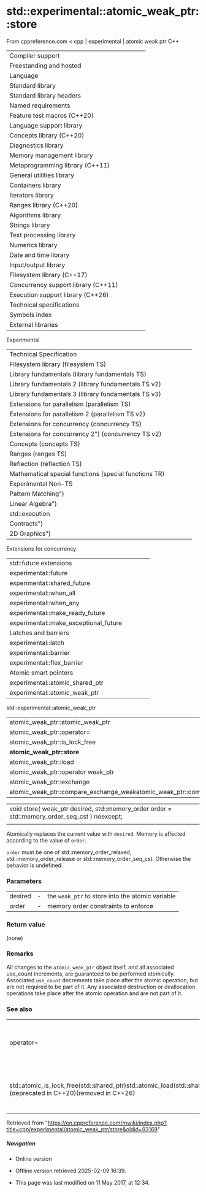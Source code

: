 # std::experimental::atomic_weak_ptr<T>::store

From cppreference.com
< cpp‎ | experimental‎ | atomic weak ptr
C++

|  |  |  |  |  |
| --- | --- | --- | --- | --- |
| Compiler support | | | | |
| Freestanding and hosted | | | | |
| Language | | | | |
| Standard library | | | | |
| Standard library headers | | | | |
| Named requirements | | | | |
| Feature test macros (C++20) | | | | |
| Language support library | | | | |
| Concepts library (C++20) | | | | |
| Diagnostics library | | | | |
| Memory management library | | | | |
| Metaprogramming library (C++11) | | | | |
| General utilities library | | | | |
| Containers library | | | | |
| Iterators library | | | | |
| Ranges library (C++20) | | | | |
| Algorithms library | | | | |
| Strings library | | | | |
| Text processing library | | | | |
| Numerics library | | | | |
| Date and time library | | | | |
| Input/output library | | | | |
| Filesystem library (C++17) | | | | |
| Concurrency support library (C++11) | | | | |
| Execution support library (C++26) | | | | |
| Technical specifications | | | | |
| Symbols index | | | | |
| External libraries | | | | |

Experimental

|  |  |  |  |  |
| --- | --- | --- | --- | --- |
| Technical Specification | | | | |
| Filesystem library (filesystem TS) | | | | |
| Library fundamentals (library fundamentals TS) | | | | |
| Library fundamentals 2 (library fundamentals TS v2) | | | | |
| Library fundamentals 3 (library fundamentals TS v3) | | | | |
| Extensions for parallelism (parallelism TS) | | | | |
| Extensions for parallelism 2 (parallelism TS v2) | | | | |
| Extensions for concurrency (concurrency TS) | | | | |
| Extensions for concurrency 2") (concurrency TS v2) | | | | |
| Concepts (concepts TS) | | | | |
| Ranges (ranges TS) | | | | |
| Reflection (reflection TS) | | | | |
| Mathematical special functions (special functions TR) | | | | |
| Experimental Non-TS | | | | |
| Pattern Matching") | | | | |
| Linear Algebra") | | | | |
| std::execution | | | | |
| Contracts") | | | | |
| 2D Graphics") | | | | |

Extensions for concurrency

|  |  |  |  |  |
| --- | --- | --- | --- | --- |
| std::future extensions | | | | |
| experimental::future | | | | |
| experimental::shared_future | | | | |
| experimental::when_all | | | | |
| experimental::when_any | | | | |
| experimental::make_ready_future | | | | |
| experimental::make_exceptional_future | | | | |
| Latches and barriers | | | | |
| experimental::latch | | | | |
| experimental::barrier | | | | |
| experimental::flex_barrier | | | | |
| Atomic smart pointers | | | | |
| experimental::atomic_shared_ptr | | | | |
| experimental::atomic_weak_ptr | | | | |

std::experimental::atomic_weak_ptr

|  |  |  |  |  |
| --- | --- | --- | --- | --- |
| atomic_weak_ptr::atomic_weak_ptr | | | | |
| atomic_weak_ptr::operator= | | | | |
| atomic_weak_ptr::is_lock_free | | | | |
| ****atomic_weak_ptr::store**** | | | | |
| atomic_weak_ptr::load | | | | |
| atomic_weak_ptr::operator weak_ptr<T> | | | | |
| atomic_weak_ptr::exchange | | | | |
| atomic_weak_ptr::compare_exchange_weakatomic_weak_ptr::compare_exchange_strong | | | | |

|  |  |  |
| --- | --- | --- |
| void store( weak_ptr<T> desired, std::memory_order order = std::memory_order_seq_cst ) noexcept; |  |  |
|  |  |  |

Atomically replaces the current value with `desired`. Memory is affected according to the value of `order`.

`order` must be one of std::memory_order_relaxed, std::memory_order_release or std::memory_order_seq_cst. Otherwise the behavior is undefined.

### Parameters

|  |  |  |
| --- | --- | --- |
| desired | - | the `weak_ptr` to store into the atomic variable |
| order | - | memory order constraints to enforce |

### Return value

(none)

### Remarks

All changes to the `atomic_weak_ptr` object itself, and all associated use_count increments, are guaranteed to be performed atomically. Associated `use_count` decrements take place after the atomic operation, but are not required to be part of it. Any associated destruction or deallocation operations take place after the atomic operation and are not part of it.

### See also

|  |  |
| --- | --- |
| operator= | stores a value into an `atomic_weak_ptr` object   (public member function) |
| std::atomic_is_lock_free(std::shared_ptr)std::atomic_load(std::shared_ptr)std::atomic_load_explicit(std::shared_ptr)std::atomic_store(std::shared_ptr)std::atomic_store_explicit(std::shared_ptr)std::atomic_exchange(std::shared_ptr)std::atomic_exchange_explicit(std::shared_ptr)std::atomic_compare_exchange_weak(std::shared_ptr)std::atomic_compare_exchange_strong(std::shared_ptr)std::atomic_compare_exchange_weak_explicit(std::shared_ptr)std::atomic_compare_exchange_strong_explicit(std::shared_ptr)(deprecated in C++20)(removed in C++26) | specializes atomic operations for `std::shared_ptr`   (function template) |

Retrieved from "<https://en.cppreference.com/mwiki/index.php?title=cpp/experimental/atomic_weak_ptr/store&oldid=93169>"

##### Navigation

- Online version
- Offline version retrieved 2025-02-09 16:39.

- This page was last modified on 11 May 2017, at 12:34.